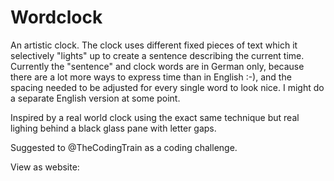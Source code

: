 # Wordclock

An artistic clock. The clock uses different fixed pieces of text which it selectively "lights" up to create a sentence describing the current time.
Currently the "sentence" and clock words are in German only, because there are a lot more ways to express time than in English :-), and the
spacing needed to be adjusted for every single word to look nice. I might do a separate English version at some point.

Inspired by a real world clock using the exact same technique but real lighing behind a black glass pane with letter gaps.

Suggested to @TheCodingTrain as a coding challenge.

View as website: 
